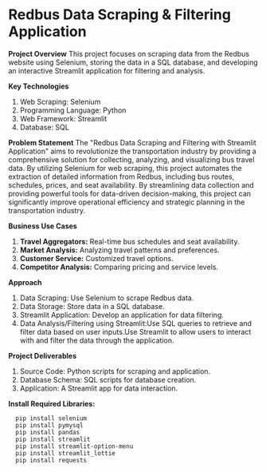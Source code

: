 # Redbus Data Scraping & Filtering Application
**Project Overview**
This project focuses on scraping data from the Redbus website using Selenium, storing the data in a SQL database, and developing an interactive Streamlit application for filtering and analysis.

**Key Technologies**
1. Web Scraping: Selenium
2. Programming Language: Python
3. Web Framework: Streamlit
4. Database: SQL

**Problem Statement**
The "Redbus Data Scraping and Filtering with Streamlit Application" aims to revolutionize the transportation industry by providing a comprehensive solution for collecting, analyzing, and visualizing bus travel data. By utilizing Selenium for web scraping, this project automates the extraction of detailed information from Redbus, including bus routes, schedules, prices, and seat availability. By streamlining data collection and providing powerful tools for data-driven decision-making, this project can significantly improve operational efficiency and strategic planning in the transportation industry.

**Business Use Cases**
1. **Travel Aggregators:** 
   Real-time bus schedules and seat availability.
2. **Market Analysis:** 
   Analyzing travel patterns and preferences.
3. **Customer Service:** 
   Customized travel options.
4. **Competitor Analysis:**
   Comparing pricing and service levels.

**Approach**
1. Data Scraping: Use Selenium to scrape Redbus data.
2. Data Storage: Store data in a SQL database.
3. Streamlit Application: Develop an application for data filtering.
4. Data Analysis/Filtering using Streamlit:Use SQL queries to retrieve and filter data based on user inputs.Use Streamlit to allow users to interact with and filter the data through the application.

**Project Deliverables**
1. Source Code: Python scripts for scraping and application.
2. Database Schema: SQL scripts for database creation.
3. Application: A Streamlit app for data interaction.

**Install Required Libraries:**

      pip install selenium
      pip install pymysql
      pip install pandas
      pip install streamlit
      pip install streamlit-option-menu
      pip install streamlit_lottie
      pip install requests  
      
